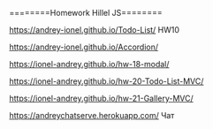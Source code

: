========Homework Hillel JS========

https://andrey-ionel.github.io/Todo-List/ HW10

https://andrey-ionel.github.io/Accordion/

https://ionel-andrey.github.io/hw-18-modal/

https://ionel-andrey.github.io/hw-20-Todo-List-MVC/

https://ionel-andrey.github.io/hw-21-Gallery-MVC/

https://andreychatserve.herokuapp.com/ Чат
